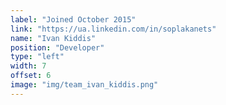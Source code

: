 ```yaml
---
label: "Joined October 2015"
link: "https://ua.linkedin.com/in/soplakanets"
name: "Ivan Kiddis"
position: "Developer"
type: "left"
width: 7
offset: 6
image: "img/team_ivan_kiddis.png"
---
```


